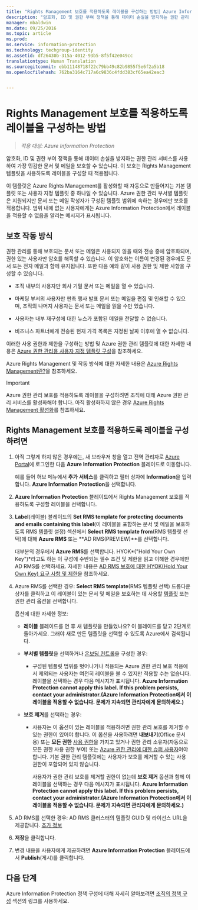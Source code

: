 ```yaml
---
title: "Rights Management 보호를 적용하도록 레이블을 구성하는 방법| Azure Information Protection"
description: "암호화, ID 및 권한 부여 정책을 통해 데이터 손실을 방지하는 권한 관리 서비스를 사용하여 가장 민감한 문서 및 메일을 보호할 수 있습니다. 이 보호는 권한 관리 템플릿을 사용하도록 레이블을 구성할 때 적용됩니다."
manager: mbaldwin
ms.date: 09/25/2016
ms.topic: article
ms.prod: 
ms.service: information-protection
ms.technology: techgroup-identity
ms.assetid: df26430b-315a-4012-93b5-8f5f42e049cc
translationtype: Human Translation
ms.sourcegitcommit: ebb11148718f22c79bb49c82b9855f5e6f2a5b18
ms.openlocfilehash: 762ba3164c717a6c9836c4fdd383cf65ea42eac3


---
```


# Rights Management 보호를 적용하도록 레이블을 구성하는 방법

>*적용 대상: Azure Information Protection*

암호화, ID 및 권한 부여 정책을 통해 데이터 손실을 방지하는 권한 관리 서비스를 사용하여 가장 민감한 문서 및 메일을 보호할 수 있습니다. 이 보호는 Rights Management 템플릿을 사용하도록 레이블을 구성할 때 적용됩니다. 

이 템플릿은 Azure Rights Management를 활성화할 때 자동으로 만들어지는 기본 템플릿 또는 사용자 지정 템플릿 중 하나일 수 있습니다. Azure 권한 관리 부서별 템플릿은 지원되지만 문서 또는 메일 작성자가 구성된 템플릿 범위에 속하는 경우에만 보호를 적용합니다. 범위 내에 없는 사용자에게는 Azure Information Protection에서 레이블을 적용할 수 없음을 알리는 메시지가 표시됩니다.

## 보호 작동 방식

권한 관리를 통해 보호되는 문서 또는 메일은 사용되지 않을 때와 전송 중에 암호화되며, 권한 있는 사용자만 암호를 해독할 수 있습니다. 이 암호화는 이름이 변경된 경우에도 문서 또는 전자 메일과 함께 유지됩니다. 또한 다음 예와 같이 사용 권한 및 제한 사항을 구성할 수 있습니다.

- 조직 내부의 사용자만 회사 기밀 문서 또는 메일을 열 수 있습니다.

- 마케팅 부서의 사용자만 판촉 행사 발표 문서 또는 메일을 편집 및 인쇄할 수 있으며, 조직의 나머지 사용자는 문서 또는 메일을 읽을 수만 있습니다.

- 사용자는 내부 재구성에 대한 뉴스가 포함된 메일을 전달할 수 없습니다.

- 비즈니스 파트너에게 전송된 현재 가격 목록은 지정된 날짜 이후에 열 수 없습니다.

이러한 사용 권한과 제한을 구성하는 방법 및 Azure 권한 관리 템플릿에 대한 자세한 내용은 [Azure 권한 관리용 사용자 지정 템플릿 구성](../deploy-use/configure-custom-templates.md)을 참조하세요.

Azure Rights Management 및 작동 방식에 대한 자세한 내용은 [Azure Rights Management란?](../understand-explore/what-is-azure-rms.md)을 참조하세요.

> [!IMPORTANT]
> Azure 권한 관리 보호를 적용하도록 레이블을 구성하려면 조직에 대해 Azure 권한 관리 서비스를 활성화해야 합니다. 아직 활성화하지 않은 경우 [Azure Rights Management 활성화](../deploy-use/activate-service.md)를 참조하세요.


## Rights Management 보호를 적용하도록 레이블을 구성하려면

1. 아직 그렇게 하지 않은 경우에는, 새 브라우저 창을 열고 전역 관리자로 [Azure Portal](https://portal.azure.com)에 로그인한 다음 **Azure Information Protection** 블레이드로 이동합니다. 

    예를 들어 허브 메뉴에서 **추가 서비스**를 클릭하고 필터 상자에 **Information**을 입력합니다. **Azure Information Protection**을 선택합니다.

2. **Azure Information Protection** 블레이드에서 Rights Management 보호를 적용하도록 구성할 레이블을 선택합니다.

3. **Label**(레이블) 블레이드의 **Set RMS template for protecting documents and emails containing this label**(이 레이블을 포함하는 문서 및 메일을 보호하도록 RMS 템플릿 설정) 섹션에서 **Select RMS template from**(RMS 템플릿 선택)에 대해 **Azure RMS** 또는 **AD RMS(PREVIEW)**를 선택합니다.
    
    대부분의 경우에서 **Azure RMS**를 선택합니다. HYOK*("Hold Your Own Key")*라고도 하는 이 구성에 수반되는 필수 조건 및 제한을 읽고 이해한 경우에만 AD RMS를 선택하세요. 자세한 내용은 [AD RMS 보호에 대한 HYOK(Hold Your Own Key) 요구 사항 및 제한](configure-adrms-restrictions.md)을 참조하세요.
    
4. Azure RMS를 선택한 경우: **Select RMS template**(RMS 템플릿 선택) 드롭다운 상자를 클릭하고 이 레이블이 있는 문서 및 메일을 보호하는 데 사용할 [템플릿](../deploy-use/configure-custom-templates.md) 또는 권한 관리 옵션을 선택합니다.
    
    옵션에 대한 자세한 정보:
    
    - **레이블** 블레이드를 연 후 새 템플릿을 만들었나요? 이 블레이드를 닫고 2단계로 돌아가세요. 그래야 새로 만든 템플릿을 선택할 수 있도록 Azure에서 검색됩니다.
    
    - **부서별 템플릿**을 선택하거나 [온보딩 컨트롤](../deploy-use/activate-service.md#configuring-onboarding-controls-for-a-phased-deployment)을 구성한 경우:
    
        - 구성된 템플릿 범위를 벗어나거나 적용되는 Azure 권한 관리 보호 적용에서 제외되는 사용자는 여전히 레이블을 볼 수 있지만 적용할 수는 없습니다. 레이블을 선택하는 경우 다음 메시지가 표시됩니다. **Azure Information Protection cannot apply this label. If this problem persists, contact your administrator.(Azure Information Protection에서 이 레이블을 적용할 수 없습니다. 문제가 지속되면 관리자에게 문의하세요.)**
        
    - **보호 제거**를 선택하는 경우:
        
        - 사용자는 이 옵션이 있는 레이블을 적용하려면 권한 관리 보호를 제거할 수 있는 권한이 있어야 합니다. 이 옵션을 사용하려면 **내보내기**(Office 문서용) 또는 **모든 권한** [사용 권한](../deploy-use/configure-usage-rights.md)을 가지고 있거나 권한 관리 소유자(자동으로 모든 권한 사용 권한 부여) 또는 [Azure 권한 관리에 대한 슈퍼 사용자](../deploy-use/configure-super-users.md)여야 합니다. 기본 권한 관리 템플릿에는 사용자가 보호를 제거할 수 있는 사용 권한이 포함되어 있지 않습니다. 

            사용자가 권한 관리 보호를 제거할 권한이 없는데 **보호 제거** 옵션과 함께 이 레이블을 선택하는 경우 다음 메시지가 표시됩니다. **Azure Information Protection cannot apply this label. If this problem persists, contact your administrator.(Azure Information Protection에서 이 레이블을 적용할 수 없습니다. 문제가 지속되면 관리자에게 문의하세요.)**

5. AD RMS를 선택한 경우: AD RMS 클러스터의 템플릿 GUID 및 라이선스 URL을 제공합니다. [추가 정보](configure-adrms-restrictions.md#locating-the-information-to-specify-ad-rms-protection-with-an-azure-information-protection-label)

6. **저장**을 클릭합니다.

7. 변경 내용을 사용자에게 제공하려면 **Azure Information Protection** 블레이드에서 **Publish**(게시)를 클릭합니다.

## 다음 단계

Azure Information Protection 정책 구성에 대해 자세히 알아보려면 [조직의 정책 구성](configure-policy.md#configuring-your-organization-s-policy) 섹션의 링크를 사용하세요.  



<!--HONumber=Sep16_HO4-->



